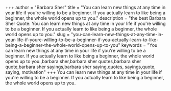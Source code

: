 +++
author = "Barbara Sher"
title = "You can learn new things at any time in your life if you're willing to be a beginner. If you actually learn to like being a beginner, the whole world opens up to you."
description = "the best Barbara Sher Quote: You can learn new things at any time in your life if you're willing to be a beginner. If you actually learn to like being a beginner, the whole world opens up to you."
slug = "you-can-learn-new-things-at-any-time-in-your-life-if-youre-willing-to-be-a-beginner-if-you-actually-learn-to-like-being-a-beginner-the-whole-world-opens-up-to-you"
keywords = "You can learn new things at any time in your life if you're willing to be a beginner. If you actually learn to like being a beginner, the whole world opens up to you.,barbara sher,barbara sher quotes,barbara sher quote,barbara sher sayings,barbara sher saying,quotes, sayings,quote, saying, motivation"
+++
You can learn new things at any time in your life if you're willing to be a beginner. If you actually learn to like being a beginner, the whole world opens up to you.
